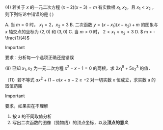 (4) 若关于 $x$ 的一元二次方程 $(x - 2)(x - 3)=m$  有实数根 $x_1, x_2$，且 $x_1 < x_2$  ，则下列结论中错误的是 (    )

A.  当 $m=0$ 时， $x_1=2，x_2=3$
B.  二次函数 $y=(x-x_1)(x-x_2)+m$ 的图象与 $x$ 轴交点的坐标为 $(2, 0)$ 和 $(3, 0)$
C.  当 $m>0$ 时， $2<x_1<x_2<3$
D. $ m > -\frac{1}{4}$

> [!IMPORTANT]
>
> 要求：分析每一个选项正确还是错误



















(8) 已知 $x_1, x_2$ 为一元二次方程 $x^2  - x -1 = 0$ 的两根，求 $2x_1^5  + 5x_2^3$  的值．
















（11）若不等式 $ax^2  + (1- a)x + a - 2 ≥ -2$ 对一切实数 x 恒成立，求实数 a 的取值范围

> [!IMPORTANT]
>
> 要求，如果实在不理解
>
> 1. 按 a 的不同取值分析
> 2. 写出二次函数的图像（抛物线）的顶点坐标，以及**顶点的意义**

































